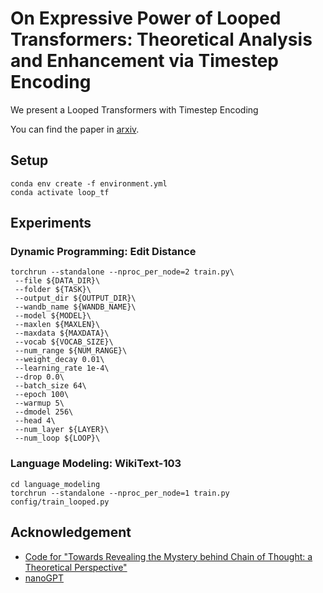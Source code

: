 # On Expressive Power of Looped Transformers: Theoretical Analysis and Enhancement via Timestep Encoding

We present a Looped Transformers with Timestep Encoding

You can find the paper in [arxiv](https://arxiv.org/abs/2410.01405).

## Setup

```shell
conda env create -f environment.yml
conda activate loop_tf
```

## Experiments

### Dynamic Programming: Edit Distance

```
torchrun --standalone --nproc_per_node=2 train.py\
 --file ${DATA_DIR}\
 --folder ${TASK}\
 --output_dir ${OUTPUT_DIR}\
 --wandb_name ${WANDB_NAME}\
 --model ${MODEL}\
 --maxlen ${MAXLEN}\
 --maxdata ${MAXDATA}\
 --vocab ${VOCAB_SIZE}\
 --num_range ${NUM_RANGE}\
 --weight_decay 0.01\
 --learning_rate 1e-4\
 --drop 0.0\
 --batch_size 64\
 --epoch 100\
 --warmup 5\
 --dmodel 256\
 --head 4\
 --num_layer ${LAYER}\
 --num_loop ${LOOP}\
```

### Language Modeling: WikiText-103

```
cd language_modeling
torchrun --standalone --nproc_per_node=1 train.py config/train_looped.py
```

## Acknowledgement

- [Code for "Towards Revealing the Mystery behind Chain of Thought: a Theoretical Perspective"](https://github.com/guyuntian/CoT_benchmark/tree/main)
- [nanoGPT](https://github.com/karpathy/nanoGPT)

